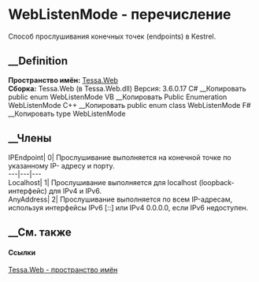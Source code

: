 # WebListenMode - перечисление
Способ прослушивания конечных точек (endpoints) в Kestrel.
## __Definition
 **Пространство имён:** [Tessa.Web](N_Tessa_Web.htm)  
 **Сборка:** Tessa.Web (в Tessa.Web.dll) Версия: 3.6.0.17
C# __Копировать
     public enum WebListenMode
VB __Копировать
     Public Enumeration WebListenMode
C++ __Копировать
     public enum class WebListenMode
F# __Копировать
     type WebListenMode
##  __Члены
IPEndpoint| 0|  Прослушивание выполняется на конечной точке по указанному IP-
адресу и порту.  
---|---|---  
Localhost| 1|  Прослушивание выполняется для localhost (loopback-интерфейс)
для IPv4 и IPv6.  
AnyAddress| 2|  Прослушивание выполняется по всем IP-адресам, используя
интерфейсы IPv6 [::] или IPv4 0.0.0.0, если IPv6 недоступен.  
## __См. также
#### Ссылки
[Tessa.Web - пространство имён](N_Tessa_Web.htm)
